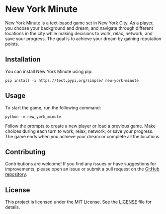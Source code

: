 # New York Minute

New York Minute is a text-based game set in New York City. As a player, you choose your background and dream, and navigate through different locations in the city while making decisions to work, relax, network, and save your progress. The goal is to achieve your dream by gaining reputation points.

## Installation

You can install New York Minute using pip:

    pip install -i https://test.pypi.org/simple/ new-york-minute

## Usage

To start the game, run the following command:

    python -m new_york_minute

Follow the prompts to create a new player or load a previous game. Make choices during each turn to work, relax, network, or save your progress. The game ends when you achieve your dream or complete all the locations.

## Contributing

Contributions are welcome! If you find any issues or have suggestions for improvements, please open an issue or submit a pull request on the [GitHub repository](https://github.com/software-students-spring2024/3-python-package-exercise-namelessss).

## License

This project is licensed under the MIT License. See the [LICENSE](LICENSE) file for details.
